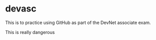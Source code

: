 # devasc

This is to practice using GitHub as part of the DevNet associate exam.  

This is really dangerous
